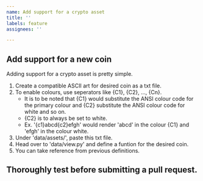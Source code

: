 ```yaml
---
name: Add support for a crypto asset
title: ''
labels: feature
assignees: ''

---
```


## Add support for a new coin

Adding support for a crypto asset is pretty simple.

1. Create a compatible ASCII art for desired coin as a txt file.
2. To enable colours, use seperators like {C1}, {C2}, ..., {Cn}. 
   * It is to be noted that {C1} would substitute the ANSI colour code for the primary colour and {C2} substitute the ANSI colour code for white and so on.
   * {C2} is to always be set to white.
   * Ex. '{c1}abcd{c2}efgh' would render 'abcd' in the colour {C1} and 'efgh' in the colour white.
3. Under 'data/assets/', paste this txt file.
4. Head over to 'data/view.py' and define a funtion for the desired coin.
5. You can take reference from previous definitions.

## Thoroughly test before submitting a pull request.